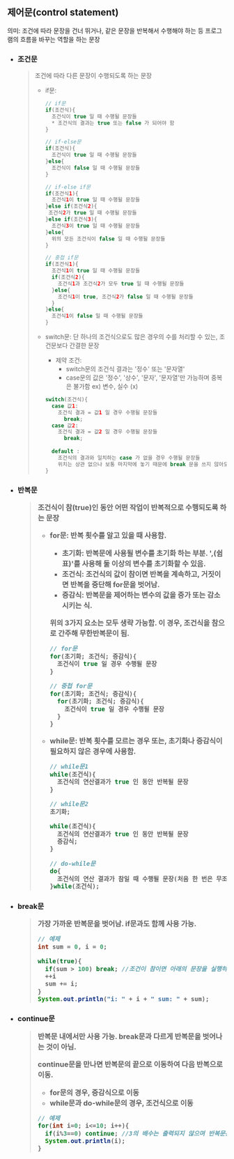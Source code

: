 <h2> 제어문(control statement) </h2>

의미: 조건에 따라 문장을 건너 뛰거나, 같은 문장을 반복해서 수행해야 하는 등 프로그램의 흐름을 바꾸는 역할을 하는 문장 

- 
  <h3> 조건문</h3>

  > 조건에 따라 다른 문장이 수행되도록 하는 문장
  >
  > - if문: 
  >
  >   ```java
  >   // if문
  >   if(조건식){
  >   	조건식이 true 일 때 수행될 문장들
  >     * 조건식의 결과는 true 또는 false 가 되어야 함
  >   }
  >   ```
  >
  >   ```java
  >   // if-else문
  >   if(조건식){
  >     조건식이 true 일 때 수행될 문장들
  >   }else{
  >     조건식이 false 일 때 수행될 문장들
  >   }
  >   ```
  >
  >   ```java
  >   // if-else if문
  >   if(조건식1){
  >     조건식1이 true 일 때 수행될 문장들
  >   }else if(조건식2){
  >    조건식2가 true 일 때 수행될 문장들 
  >   }else if(조건식3){
  >     조건식3이 true 일 때 수행될 문장들
  >   }else{
  >     위의 모든 조건식이 false 일 때 수행될 문장들
  >   }
  >   ```
  >
  >   ```java
  >   // 중첩 if문
  >   if(조건식1){
  >     조건식1이 true 일 때 수행될 문장들
  >     if(조건식2){
  >       조건식1과 조건식2가 모두 true 일 때 수행될 문장들
  >     }else{
  >       조건식1이 true, 조건식2가 false 일 때 수행될 문장들
  >     }
  >   }else{
  >     조건식1이 false 일 때 수행될 문장들
  >   }
  >   ```
  >
  >   
  >
  > - switch문: 단 하나의 조건식으로도 많은 경우의 수를 처리할 수 있는, 조건문보다 간결한 문장
  >
  >   - 제약 조건:
  >     - switch문의 조건식 결과는 '정수' 또는 '문자열'
  >     - case문의 값은 '정수', '상수', '문자', '문자열'만 가능하며 중복은 불가함    ex) 변수, 실수 (x)
  >
  >   ```java
  >   switch(조건식){
  >     case 값1:
  >       조건식 결과 = 값1 일 경우 수행될 문장들
  >         break;
  >     case 값2:
  >       조건식 결과 = 값2 일 경우 수행될 문장들
  >         break;
  >     
  >     default :
  >       조건식의 결과와 일치하는 case 가 없을 경우 수행될 문장들
  >       위치는 상관 없으나 보통 마지막에 놓기 때문에 break 문을 쓰지 않아도 됨
  >   }
  >   ```



- <h3> 반복문

  > 조건식이 참(true)인 동안 어떤 작업이 반복적으로 수행되도록 하는 문장
  >
  > - for문: 반복 횟수를 알고 있을 때 사용함.
  >
  >   - 초기화: 반복문에 사용될 변수를 초기화 하는 부분. ',(쉼표)'를 사용해 둘 이상의 변수를 초기화할 수 있음.
  >   - 조건식: 조건식의 값이 참이면 반복을 계속하고, 거짓이면 반복을 중단해 for문을 벗어남.
  >   - 증감식: 반복문을 제어하는 변수의 값을 증가 또는 감소시키는 식.
  >
  >   위의 3가지 요소는 모두 생략 가능함. 이 경우, 조건식을 참으로 간주해 무한반복문이 됨.
  >
  >   ```java
  >   // for문
  >   for(초기화; 조건식; 증감식){
  >     조건식이 true 일 경우 수행될 문장
  >   }
  >   ```
  >
  >   ```java
  >   // 중첩 for문
  >   for(초기화; 조건식; 증감식){
  >     for(초기화; 조건식; 증감식){
  >       조건식이 true 일 경우 수행될 문장
  >     }
  >   }
  >   ```
  >
  > 
  >
  > - while문: 반복 횟수를 모르는 경우 또는, 초기화나 증감식이 필요하지 않은 경우에 사용함.
  >
  >   ```java
  >   // while문1
  >   while(조건식){
  >     조건식의 연산결과가 true 인 동안 반복될 문장
  >   }
  >   ```
  >
  >   ```java
  >   // while문2
  >   초기화;
  >   
  >   while(조건식){
  >     조건식의 연산결과가 true 인 동안 반복될 문장
  >     증감식;
  >   }
  >   ```
  >
  >   ```java
  >   // do-while문
  >   do{
  >     조건식의 연산 결과가 참일 때 수행될 문장(처음 한 번은 무조건 실행)
  >   }while(조건식);
  >   ```



- <h3> break문

  > 가장 가까운 반복문을 벗어남. if문과도 함께 사용 가능.
  >
  > ```java
  > // 예제
  > int sum = 0, i = 0;
  > 
  > while(true){
  >   if(sum > 100) break; //조건이 참이면 아래의 문장을 실행하지 않고 while문을 벗어남
  >   ++i
  >   sum += i;
  > }
  > System.out.println("i: " + i + " sum: " + sum);
  > ```



- <h3> continue문

  > 반복문 내에서만 사용 가능.  break문과 다르게 반복문을 벗어나는 것이 아님.
  >
  > continue문을 만나면 반복문의 끝으로 이동하여 다음 반복으로 이동.
  >
  > - for문의 경우, **증감식**으로 이동
  > - while문과 do-while문의 경우, **조건식**으로 이동
  >
  > ```java
  > // 예제
  > for(int i=0; i<=10; i++){
  >   if(i%3==0) continue; //3의 배수는 출력되지 않으며 반복문은 계속됨
  >   System.out.println(i);
  > }
  > ```